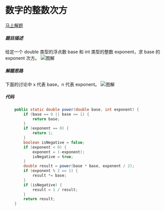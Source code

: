 数字的整数次方
====
[马上解题](https://www.nowcoder.com/practice/1a834e5e3e1a4b7ba251417554e07c00?tpId=13&tqId=11165&tPage=1&rp=1&ru=/ta/coding-interviews&qru=/ta/coding-interviews/question-ranking)

##### 题目描述   
给定一个 double 类型的浮点数 base 和 int 类型的整数 exponent，求 base 的 exponent 次方。
![图解](https://upload-images.jianshu.io/upload_images/8907519-5acf6b53d1b2f31a.png?imageMogr2/auto-orient/strip%7CimageView2/2/w/1240)

##### 解题思路
下面的讨论中 x 代表 base，n 代表 exponent。
![图解](https://upload-images.jianshu.io/upload_images/8907519-79d23b98e7c6d16d.png?imageMogr2/auto-orient/strip%7CimageView2/2/w/1240)
##### 代码
```java
    public static double power(double base, int exponent) {
        if (base == 0 || base == 1) {
            return base;
        }
        if (exponent == 0) {
            return 1;
        }
        boolean isNegative = false;
        if (exponent < 0) {
            exponent = (-exponent);
            isNegative = true;
        }
        double result = power(base * base, exponent / 2);
        if (exponent % 2 == 1) {
            result *= base;
        }
        if (isNegative) {
            result = 1 / result;
        }
        return result;
    }
```
